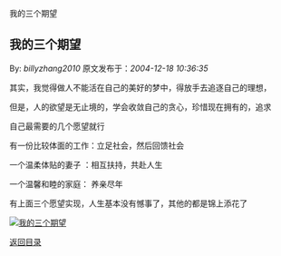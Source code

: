 我的三个期望
## 我的三个期望

By: *billyzhang2010* 原文发布于：*2004-12-18 10:36:35*

其实，我觉得做人不能活在自己的美好的梦中，得放手去追逐自己的理想，

但是，人的欲望是无止境的，学会收敛自己的贪心，珍惜现在拥有的，追求

自己最需要的几个愿望就行

  有一份比较体面的工作：立足社会，然后回馈社会

 一个温柔体贴的妻子 ：相互扶持，共赴人生

一个温馨和睦的家庭： 养亲尽年

有上面三个愿望实现，人生基本没有憾事了，其他的都是锦上添花了

[![我的三个期望](http://s6.sinaimg.cn/middle/6983393849da995409da5&amp;690)](http://s15.sinaimg.cn/middle/6983393849da995a90eee&amp;690)

[返回目录](index.html)
